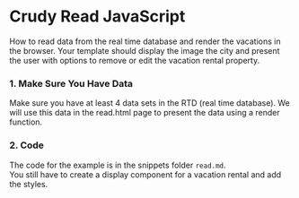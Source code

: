# Crudy Read JavaScript
How to read data from the real time database and render the vacations in the browser. Your template should display the image the city and present the user with options to remove or edit the vacation rental property.


 
### 1. Make Sure You Have Data
Make sure you have at least 4 data sets in the RTD (real time database). We will use this data in the read.html page to present the data using a render function.


### 2. Code
The code for the example is in the snippets folder ```read.md```.  
You still have to create a display component for a vacation rental and add the styles.
 
 




